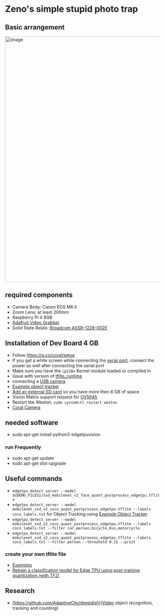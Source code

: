 # Zeno's simple stupid photo trap

## Basic arrangement

<img width="800" alt="image" src="https://user-images.githubusercontent.com/16016898/112650938-31da9780-8e4c-11eb-8eb8-910dc97fa0b2.png">


## required components

* Camera Body: Canon EOS M6 II
* Zoom Lens: at least 200mm
* Raspberry Pi 4 8GB
* [Adafruit Video Grabber](https://www.adafruit.com/product/4669)
* Solid State Relais: [Broadcom ASSR-1228-002E](https://ch.rs-online.com/web/p/halbleiterrelais/1894778/)

## Installation of Dev Board 4 GB
* Follow https://g.co/coral/setup 
* If you get a white screen while connecting the [serial port](https://coral.ai/docs/dev-board/serial-console), connect the power as well after connecting the serial port
* Make sure you have the  `cp210x` Kernel module loaded or compiled in
* Issue with version of [tflite_runtime](https://github.com/google-coral/tflite/issues/45)
* connecting a [USB camera](https://coral.ai/docs/dev-board/camera/#connect-a-usb-camera)
* [Example object tracker](https://github.com/google-coral/example-object-tracker)
* [Add an external SD card](https://github.com/f0cal/google-coral/issues/61) so you have more then 8 GB of space
* Vision Matrix support request for [OV5645](https://servicedesk.matrix-vision.com/servicedesk/customer/portal/1/MVSD-1274)
* Restart the Weston: `sudo systemctl restart weston`
* [Coral Camera](https://coral.ai/products/camera/)

## needed software
* sudo apt-get install python3-edgetpuvision
### run Frequently
* sudo apt-get update
* sudo apt-get dist-upgrade

## Useful commands
* `edgetpu_detect_server --model ${DEMO_FILES}/ssd_mobilenet_v2_face_quant_postprocess_edgetpu.tflite`
* `edgetpu_detect_server --model mobilenet_ssd_v2_coco_quant_postprocess_edgetpu.tflite --labels coco_labels.txt` for Object Tracking using [Example Object Tracker](https://github.com/google-coral/example-object-tracker)
* `edgetpu_detect_server --model mobilenet_ssd_v2_coco_quant_postprocess_edgetpu.tflite --labels coco_labels.txt --filter car,person,bicycle,bus,motorcycle`
* `edgetpu_detect_server --model mobilenet_ssd_v2_coco_quant_postprocess_edgetpu.tflite --labels coco_labels.txt --filter person --threshold 0.15 --print`
### create your own tflite file
* [Examples](https://coral.ai/examples/#code-examples/)
* [Retrain a classification model for Edge TPU using post-training quantization (with TF2)](https://colab.research.google.com/github/google-coral/tutorials/blob/master/retrain_classification_ptq_tf2.ipynb#scrollTo=RwywT4ZpQjLf)

## Research
* [https://github.com/AdaptiveCity/deepdish](Video object recognition, tracking and counting)
